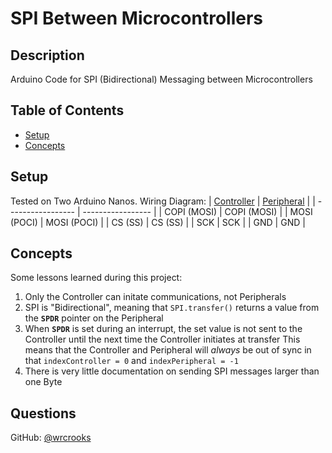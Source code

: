 # SPI Between Microcontrollers

## Description
Arduino Code for SPI (Bidirectional) Messaging between Microcontrollers


## Table of Contents
* [Setup](#setup)
* [Concepts](#concepts)


## Setup
Tested on Two Arduino Nanos. Wiring Diagram:
| <u>Controller</u> | <u>Peripheral</u> |
| ----------------- | ----------------- |
| COPI (MOSI)       | COPI (MOSI)       |
| MOSI (POCI)       | MOSI (POCI)       |
| CS (SS)           | CS (SS)           |
| SCK               | SCK               |
| GND               | GND               |


## Concepts
Some lessons learned during this project:
1. Only the Controller can initate communications, not Peripherals
2. SPI is "Bidirectional", meaning that <code>SPI.transfer()</code> returns a value from the <b><code>SPDR</code></b> pointer on the Peripheral
3. When <b><code>SPDR</code></b> is set during an interrupt, the set value is not sent to the Controller until the next time the Controller initiates at transfer
This means that the Controller and Peripheral will <i>always</i> be out of sync in that <code>indexController = 0</code> and <code>indexPeripheral = -1</code>
4. There is very little documentation on sending SPI messages larger than one Byte


## Questions

GitHub: [@wrcrooks](https://www.github.com/wrcrooks)